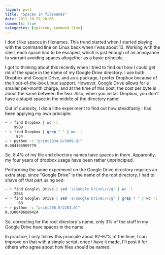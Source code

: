 ```yaml
---
layout: post
title: "Spaces in filenames"
date: 2012-10-29 20:06
comments: true
categories: [opinion, command-line]
---
```


I don't like spaces in filenames. This trend started when I started playing with the command line on Linux 
back when I was about 13. Working with the shell, each space had to be escaped, which is just enough of an 
annoyance to warrant avoiding spaces altogether as a basic principle. 

I got to thinking about this recently when I tried to find out how I could get rid of the space in the name 
of my Google Drive directory. I use both Dropbox and Google Drive, and as a package, I prefer Dropbox because 
of their out-of-the-box Linux support. However, Google Drive allows for a smaller per-month charge, and at the 
time of this post, the cost per byte is about the same between the two. Also, when you install Dropbox, you 
don't have a stupid space in the middle of the directory name!

Out of curiosity, I did a little experiment to find out how steadfastly I had been applying my own principle:

``` bash
~ > find Dropbox | wc -l
    9909
~ > find Dropbox | grep " " | wc -l
     834
~ > python -c "print(834.0/9909.0)"
0.084165909779
```

So, 8.4% of my file and directory names have spaces in them. Apparently, my four years of dropbox usage have 
been rather unprincipled.

Performing the same experiment on the Google Drive directory requires an extra step, since "Google Drive" is 
the name of the root directory, I had to shave off that part using sed:

``` bash 
~ > find Google\ Drive | sed 's/Google Drive\///g' | wc -l
    2263
~ > find Google\ Drive | sed 's/Google Drive\///g' | grep " " | wc -l
      68
~ > python -c "print(68.0/2263.0)"
0.0300486080424
```

So, correcting for the root directory's name, only 3% of the stuff in my Google Drive have spaces in the name.

In practice, I only follow this principle about 92-97% of the time, I can improve on that with a simple script, 
once I have it made, I'll post it for others who agree about how files should be named.
